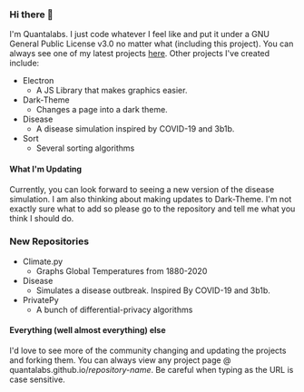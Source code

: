 ### Hi there 👋

I'm Quantalabs. I just code whatever I feel like and put it under a GNU General Public License v3.0 no matter what (including this project). You can always see one of my latest projects [here](https://quantalabs.github.io). Other projects I've created include:

* Electron
  * A JS Library that makes graphics easier.
* Dark-Theme
  * Changes a page into a dark theme.
* Disease
  * A disease simulation inspired by COVID-19 and 3b1b.
* Sort
  * Several sorting algorithms
  
#### What I'm Updating

Currently, you can look forward to seeing a new version of the disease simulation. I am also thinking about making updates to Dark-Theme. I'm not exactly sure what to add so please go to the repository and tell me what you think I should do.

### New Repositories
* Climate.py
  * Graphs Global Temperatures from 1880-2020
* Disease
  * Simulates a disease outbreak. Inspired By COVID-19 and 3b1b.
* PrivatePy
  * A bunch of differential-privacy algorithms

#### Everything (well almost everything) else

I'd love to see more of the community changing and updating the projects and forking them. You can always view any project page @ quantalabs.github.io/*repository-name*. Be careful when typing as the URL is case sensitive.
